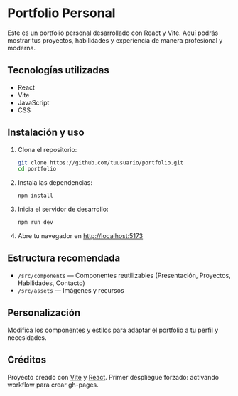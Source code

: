 # Portfolio Personal

Este es un portfolio personal desarrollado con React y Vite. Aquí podrás mostrar tus proyectos, habilidades y experiencia de manera profesional y moderna.

## Tecnologías utilizadas

- React
- Vite
- JavaScript
- CSS

## Instalación y uso

1. Clona el repositorio:
   ```bash
   git clone https://github.com/tuusuario/portfolio.git
   cd portfolio
   ```
2. Instala las dependencias:
   ```bash
   npm install
   ```
3. Inicia el servidor de desarrollo:
   ```bash
   npm run dev
   ```
4. Abre tu navegador en [http://localhost:5173](http://localhost:5173)

## Estructura recomendada

- `/src/components` — Componentes reutilizables (Presentación, Proyectos, Habilidades, Contacto)
- `/src/assets` — Imágenes y recursos

## Personalización

Modifica los componentes y estilos para adaptar el portfolio a tu perfil y necesidades.

## Créditos 

Proyecto creado con [Vite](https://vitejs.dev/) y [React](https://react.dev/). 
Primer despliegue forzado: activando workflow para crear gh-pages.
